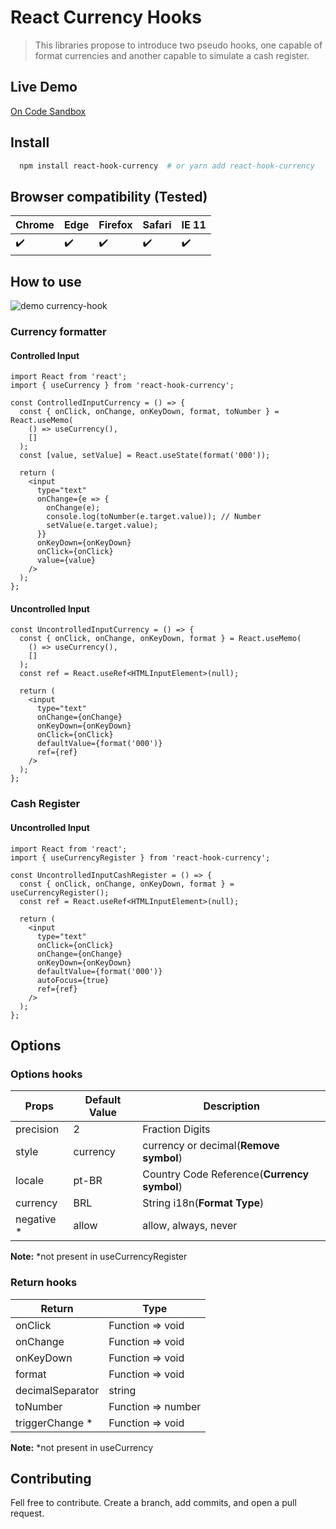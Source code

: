 # React Currency Hooks

> This libraries propose to introduce two pseudo hooks, one capable of format currencies and another capable to simulate a cash register.

## Live Demo

[On Code Sandbox](https://codesandbox.io/s/react-hook-currency-222l2)

## Install

```bash
  npm install react-hook-currency  # or yarn add react-hook-currency
```

## Browser compatibility (Tested)

| Chrome             | Edge               | Firefox            | Safari             | IE 11              |
| :----------------- | :----------------- | :----------------- | :----------------- | :----------------- |
| :heavy_check_mark: | :heavy_check_mark: | :heavy_check_mark: | :heavy_check_mark: | :heavy_check_mark: |

## How to use

<a>
  <img src="https://res.cloudinary.com/elderlk/image/upload/v1622864547/react-currency-input/currency-hook_grli61.gif" alt="demo currency-hook" />
</a>

### Currency formatter

#### Controlled Input

```tsx
import React from 'react';
import { useCurrency } from 'react-hook-currency';

const ControlledInputCurrency = () => {
  const { onClick, onChange, onKeyDown, format, toNumber } = React.useMemo(
    () => useCurrency(),
    []
  );
  const [value, setValue] = React.useState(format('000'));

  return (
    <input
      type="text"
      onChange={e => {
        onChange(e);
        console.log(toNumber(e.target.value)); // Number
        setValue(e.target.value);
      }}
      onKeyDown={onKeyDown}
      onClick={onClick}
      value={value}
    />
  );
};
```

#### Uncontrolled Input

```tsx
const UncontrolledInputCurrency = () => {
  const { onClick, onChange, onKeyDown, format } = React.useMemo(
    () => useCurrency(),
    []
  );
  const ref = React.useRef<HTMLInputElement>(null);

  return (
    <input
      type="text"
      onChange={onChange}
      onKeyDown={onKeyDown}
      onClick={onClick}
      defaultValue={format('000')}
      ref={ref}
    />
  );
};
```

### Cash Register

#### Uncontrolled Input

```tsx
import React from 'react';
import { useCurrencyRegister } from 'react-hook-currency';

const UncontrolledInputCashRegister = () => {
  const { onClick, onChange, onKeyDown, format } = useCurrencyRegister();
  const ref = React.useRef<HTMLInputElement>(null);

  return (
    <input
      type="text"
      onClick={onClick}
      onChange={onChange}
      onKeyDown={onKeyDown}
      defaultValue={format('000')}
      autoFocus={true}
      ref={ref}
    />
  );
};
```

## Options

### Options hooks

| Props       | Default Value | Description                                 |
| ----------- | ------------- | ------------------------------------------- |
| precision   | 2             | Fraction Digits                             |
| style       | currency      | currency or decimal(**Remove symbol**)      |
| locale      | pt-BR         | Country Code Reference(**Currency symbol**) |
| currency    | BRL           | String i18n(**Format Type**)                |
| negative \* | allow         | allow, always, never                        |

**Note:** \*not present in useCurrencyRegister

### Return hooks

| Return           | Type               |
| ---------------- | ------------------ |
| onClick          | Function => void   |
| onChange         | Function => void   |
| onKeyDown        | Function => void   |
| format           | Function => void   |
| decimalSeparator | string             |
| toNumber         | Function => number |
| triggerChange \* | Function => void   |

**Note:** \*not present in useCurrency

## Contributing

Fell free to contribute. Create a branch, add commits, and open a pull request.
